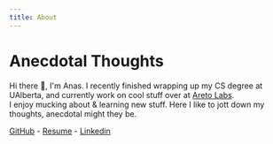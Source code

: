 ```yaml
---
title: About
---
```


# Anecdotal Thoughts

Hi there 👋, I'm Anas. I recently finished wrapping up my CS degree at UAlberta, and currently work on cool stuff over at [Areto Labs](https://www.aretolabs.com/).  
I enjoy mucking about & learning new stuff. Here I like to jott down my thoughts, anecdotal might they be.  

[GitHub](https://github.com/amohamed11/) - [Resume](https://raw.githubusercontent.com/amohamed11/amohamed.io/resume/Resume.pdf) - [Linkedin](https://www.linkedin.com/in/amohamed11/)

